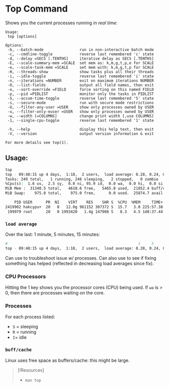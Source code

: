 
# Top Command
Shows you the current processes running *in real time*:
```
Usage:
 top [options]

Options:
 -b, --batch-mode                run in non-interactive batch mode
 -c, --cmdline-toggle            reverse last remembered 'c' state
 -d, --delay =SECS [.TENTHS]     iterative delay as SECS [.TENTHS]
 -E, --scale-summary-mem =SCALE  set mem as: k,m,g,t,p,e for SCALE
 -e, --scale-task-mem =SCALE     set mem with: k,m,g,t,p for SCALE
 -H, --threads-show              show tasks plus all their threads
 -i, --idle-toggle               reverse last remembered 'i' state
 -n, --iterations =NUMBER        exit on maximum iterations NUMBER
 -O, --list-fields               output all field names, then exit
 -o, --sort-override =FIELD      force sorting on this named FIELD
 -p, --pid =PIDLIST              monitor only the tasks in PIDLIST
 -S, --accum-time-toggle         reverse last remembered 'S' state
 -s, --secure-mode               run with secure mode restrictions
 -U, --filter-any-user =USER     show only processes owned by USER
 -u, --filter-only-euser =USER   show only processes owned by USER
 -w, --width [=COLUMNS]          change print width [,use COLUMNS]
 -1, --single-cpu-toggle         reverse last remembered '1' state

 -h, --help                      display this help text, then exit
 -V, --version                   output version information & exit

For more details see top(1).
```
## Usage:
```bash
top
top - 09:48:15 up 4 days,  1:18,  2 users,  load average: 0.28, 0.24, 0.19
Tasks: 249 total,   1 running, 246 sleeping,   2 stopped,   0 zombie
%Cpu(s):  1.6 us,  2.5 sy,  0.0 ni, 95.9 id,  0.0 wa,  0.0 hi,  0.0 si,  0.0 st 
MiB Mem :  31340.5 total,   4610.6 free,   5465.8 used,  21852.4 buff/cache     
MiB Swap:    975.0 total,    975.0 free,      0.0 used.  25874.7 avail Mem 

    PID USER      PR  NI    VIRT    RES    SHR S  %CPU  %MEM     TIME+ COMMAND        
2419902 hakcypu+  20   0   12.0g 961152 307372 S  15.7   3.0 225:57.38 firefox-esr   
 199979 root      20   0 1993420   1.4g 147908 S   8.3   4.5 148:37.44 Xorg
```
### `load average` 
Over the last: 1 minute, 5 minutes, 15 minutes:
```bash
#                                                          1     5     15
top - 09:48:15 up 4 days,  1:18,  2 users,  load average: 0.28, 0.24, 0.19
```
Can use to troubleshoot issue w/ processes. Can also use to see if fixing something has helped (reflected in decreasing load averages since fix).
### CPU Processors
Hitting the 1 key shows you the processor cores (CPU) being used. If `wa` is > 0, then there are processes waiting on the core.
### Processes
For each process listed:
- `S` = sleeping 
- `R` = running
- `I`= idle
### `buff/cache` 
Linux uses free space as buffers/cache: this might be large.

> [!Resources]
> - `man top`